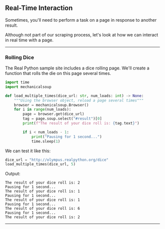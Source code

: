## Real-Time Interaction

Sometimes, you'll need to perform a task on a page in response to 
another result.

Although not part of our scraping process, let's look at how we can
interact in real time with a page.

---

### Rolling Dice

The Real Python sample site includes a dice rolling page. We'll create
a function that rolls the die on this page several times.

```python
import time
import mechanicalsoup

def load_multiple_times(dice_url: str, num_loads: int) -> None:
    """Using the browser object, reload a page several times"""
    browser = mechanicalsoup.Browser()
    for i in range(num_loads):
        page = browser.get(dice_url)
        tag = page.soup.select("#result")[0]
        print(f"The result of your dice roll is: {tag.text}")

        if i < num_loads - 1:
            print("Pausing for 1 second...")
            time.sleep(1)
```

We can test it like this:

```python
dice_url = "http://olympus.realpython.org/dice"
load_multiple_times(dice_url, 5)
```

Output:

```
The result of your dice roll is: 2
Pausing for 1 second...
The result of your dice roll is: 1
Pausing for 1 second...
The result of your dice roll is: 1
Pausing for 1 second...
The result of your dice roll is: 6
Pausing for 1 second...
The result of your dice roll is: 2
```

---
